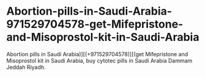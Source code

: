 # Abortion-pills-in-Saudi-Arabia-971529704578-get-Mifepristone-and-Misoprostol-kit-in-Saudi-Arabia
Abortion pills in Saudi Arabia)][(+971529704578)][(get Mifepristone and Misoprostol kit in Saudi Arabia, buy cytotec pills in Saudi Arabia Dammam Jeddah Riyadh.
